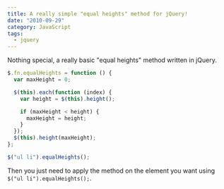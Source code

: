 ```yaml
---
title: A really simple "equal heights" method for jQuery!
date: "2010-09-29"
category: JavaScript
tags:
  - jquery
---
```


Nothing special, a really basic "equal heights" method written in jQuery.

```js
$.fn.equalHeights = function () {
  var maxHeight = 0;

  $(this).each(function (index) {
    var height = $(this).height();

    if (maxHeight < height) {
      maxHeight = height;
    }
  });
  $(this).height(maxHeight);
};

$("ul li").equalHeights();
```

Then you just need to apply the method on the element you want using `$("ul li").equalHeights();`.
